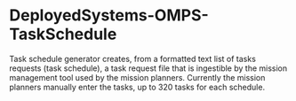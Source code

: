 # DeployedSystems-OMPS-TaskSchedule
Task schedule generator creates, from a formatted text list of tasks requests (task schedule), a task request file 
that is ingestible by the mission management tool used by the mission planners.  Currently the mission planners manually
enter the tasks, up to 320 tasks for each schedule.  
